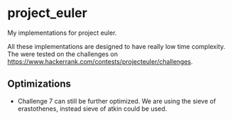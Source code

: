 # project_euler
My implementations for project euler.

All these implementations are designed to have really low time complexity. The were tested on the challenges on https://www.hackerrank.com/contests/projecteuler/challenges.

## Optimizations

* Challenge 7 can still be further optimized. We are using the sieve of erastothenes, instead sieve of atkin could be used.